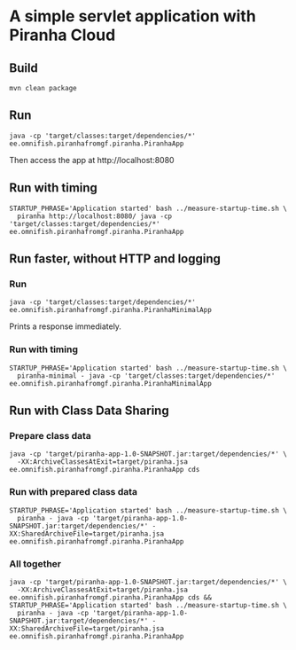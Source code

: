# A simple servlet application with Piranha Cloud

## Build

```
mvn clean package
```

## Run

```
java -cp 'target/classes:target/dependencies/*' ee.omnifish.piranhafromgf.piranha.PiranhaApp
```

Then access the app at http://localhost:8080


## Run with timing

```
STARTUP_PHRASE='Application started' bash ../measure-startup-time.sh \
  piranha http://localhost:8080/ java -cp 'target/classes:target/dependencies/*' ee.omnifish.piranhafromgf.piranha.PiranhaApp
```

## Run faster, without HTTP and logging

### Run

```
java -cp 'target/classes:target/dependencies/*' ee.omnifish.piranhafromgf.piranha.PiranhaMinimalApp
```

Prints a response immediately.

### Run with timing

```
STARTUP_PHRASE='Application started' bash ../measure-startup-time.sh \
  piranha-minimal - java -cp 'target/classes:target/dependencies/*' ee.omnifish.piranhafromgf.piranha.PiranhaMinimalApp
```

## Run with Class Data Sharing

### Prepare class data

```
java -cp 'target/piranha-app-1.0-SNAPSHOT.jar:target/dependencies/*' \
  -XX:ArchiveClassesAtExit=target/piranha.jsa ee.omnifish.piranhafromgf.piranha.PiranhaApp cds
```

### Run with prepared class data

```
STARTUP_PHRASE='Application started' bash ../measure-startup-time.sh \
  piranha - java -cp 'target/piranha-app-1.0-SNAPSHOT.jar:target/dependencies/*' -XX:SharedArchiveFile=target/piranha.jsa ee.omnifish.piranhafromgf.piranha.PiranhaApp
```

### All together

```
java -cp 'target/piranha-app-1.0-SNAPSHOT.jar:target/dependencies/*' \
  -XX:ArchiveClassesAtExit=target/piranha.jsa ee.omnifish.piranhafromgf.piranha.PiranhaApp cds &&
STARTUP_PHRASE='Application started' bash ../measure-startup-time.sh \
  piranha - java -cp 'target/piranha-app-1.0-SNAPSHOT.jar:target/dependencies/*' -XX:SharedArchiveFile=target/piranha.jsa ee.omnifish.piranhafromgf.piranha.PiranhaApp
```
